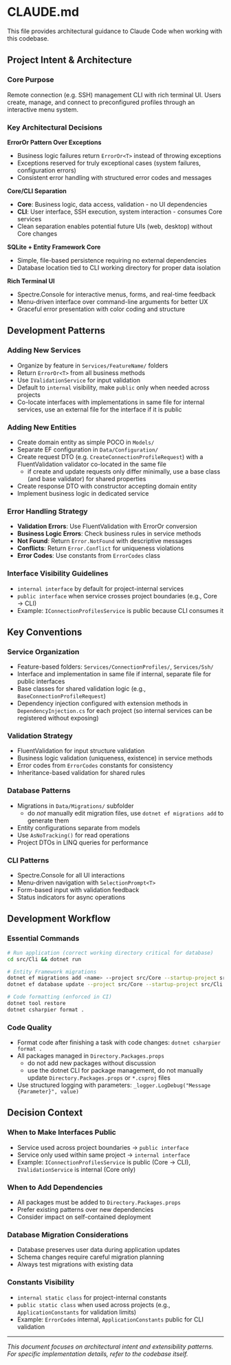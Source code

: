 # CLAUDE.md

This file provides architectural guidance to Claude Code when working with this codebase.

## Project Intent & Architecture

### Core Purpose
Remote connection (e.g. SSH) management CLI with rich terminal UI. Users create, manage, and connect to preconfigured profiles through an interactive menu system.

### Key Architectural Decisions

**ErrorOr Pattern Over Exceptions**
- Business logic failures return `ErrorOr<T>` instead of throwing exceptions
- Exceptions reserved for truly exceptional cases (system failures, configuration errors)
- Consistent error handling with structured error codes and messages

**Core/CLI Separation**
- **Core**: Business logic, data access, validation - no UI dependencies
- **CLI**: User interface, SSH execution, system interaction - consumes Core services
- Clean separation enables potential future UIs (web, desktop) without Core changes

**SQLite + Entity Framework Core**
- Simple, file-based persistence requiring no external dependencies
- Database location tied to CLI working directory for proper data isolation

**Rich Terminal UI**
- Spectre.Console for interactive menus, forms, and real-time feedback
- Menu-driven interface over command-line arguments for better UX
- Graceful error presentation with color coding and structure

## Development Patterns

### Adding New Services
- Organize by feature in `Services/FeatureName/` folders
- Return `ErrorOr<T>` from all business methods
- Use `IValidationService` for input validation
- Default to `internal` visibility, make `public` only when needed across projects
- Co-locate interfaces with implementations in same file for internal services, use an external file for the interface
  if it is public

### Adding New Entities
- Create domain entity as simple POCO in `Models/`
- Separate EF configuration in `Data/Configuration/`
- Create request DTO (e.g. `CreateConnectionProfileRequest`) with a FluentValidation validator co-located in the same file
  - if create and update requests only differ minimally, use a base class (and base validator) for shared properties
- Create response DTO with constructor accepting domain entity
- Implement business logic in dedicated service

### Error Handling Strategy
- **Validation Errors**: Use FluentValidation with ErrorOr conversion
- **Business Logic Errors**: Check business rules in service methods
- **Not Found**: Return `Error.NotFound` with descriptive messages
- **Conflicts**: Return `Error.Conflict` for uniqueness violations
- **Error Codes**: Use constants from `ErrorCodes` class

### Interface Visibility Guidelines
- `internal interface` by default for project-internal services
- `public interface` when service crosses project boundaries (e.g., Core → CLI)
- Example: `IConnectionProfilesService` is public because CLI consumes it

## Key Conventions

### Service Organization
- Feature-based folders: `Services/ConnectionProfiles/`, `Services/Ssh/`
- Interface and implementation in same file if internal, separate file for public interfaces
- Base classes for shared validation logic (e.g., `BaseConnectionProfileRequest`)
- Dependency injection configured with extension methods in `DependencyInjection.cs` for each project (so internal services can be registered without exposing)

### Validation Strategy
- FluentValidation for input structure validation
- Business logic validation (uniqueness, existence) in service methods
- Error codes from `ErrorCodes` constants for consistency
- Inheritance-based validation for shared rules

### Database Patterns
- Migrations in `Data/Migrations/` subfolder
  - do *not* manually edit migration files, use `dotnet ef migrations add` to generate them
- Entity configurations separate from models
- Use `AsNoTracking()` for read operations
- Project DTOs in LINQ queries for performance

### CLI Patterns
- Spectre.Console for all UI interactions
- Menu-driven navigation with `SelectionPrompt<T>`
- Form-based input with validation feedback
- Status indicators for async operations

## Development Workflow

### Essential Commands
```bash
# Run application (correct working directory critical for database)
cd src/Cli && dotnet run

# Entity Framework migrations
dotnet ef migrations add <name> --project src/Core --startup-project src/Cli --output-dir Data/Migrations
dotnet ef database update --project src/Core --startup-project src/Cli

# Code formatting (enforced in CI)
dotnet tool restore
dotnet csharpier format .
```

### Code Quality
- Format code after finishing a task with code changes: `dotnet csharpier format .`
- All packages managed in `Directory.Packages.props`
  - do not add new packages without discussion
  - use the dotnet CLI for package management, do not manually update `Directory.Packages.props` or `*.csproj` files
- Use structured logging with parameters: `_logger.LogDebug("Message {Parameter}", value)`

## Decision Context

### When to Make Interfaces Public
- Service used across project boundaries → `public interface`
- Service only used within same project → `internal interface`
- Example: `IConnectionProfilesService` is public (Core → CLI), `IValidationService` is internal (Core only)

### When to Add Dependencies
- All packages must be added to `Directory.Packages.props`
- Prefer existing patterns over new dependencies
- Consider impact on self-contained deployment

### Database Migration Considerations
- Database preserves user data during application updates
- Schema changes require careful migration planning
- Always test migrations with existing data

### Constants Visibility
- `internal static class` for project-internal constants
- `public static class` when used across projects (e.g., `ApplicationConstants` for validation limits)
- Example: `ErrorCodes` internal, `ApplicationConstants` public for CLI validation

---

*This document focuses on architectural intent and extensibility patterns. For specific implementation details, refer to the codebase itself.*